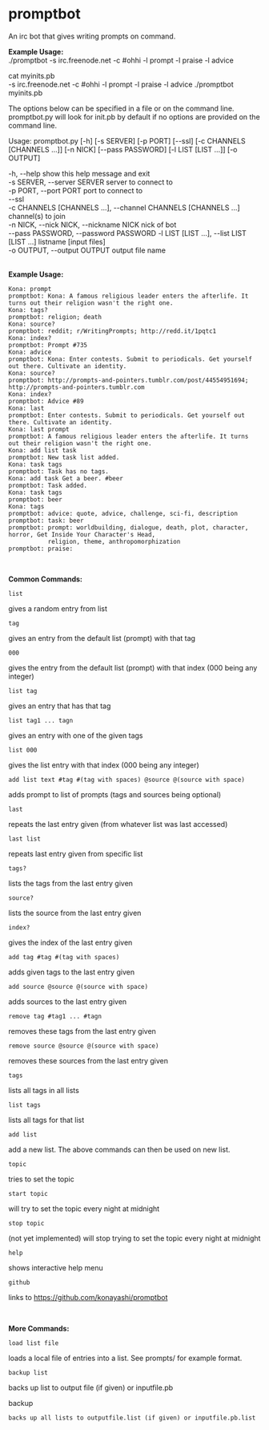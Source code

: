 <b>promptbot</b>
=========

An irc bot that gives writing prompts on command.

<b>Example Usage:</b> <br>
./promptbot -s irc.freenode.net -c #ohhi -l prompt -l praise -l advice<br>

cat myinits.pb<br>
	-s irc.freenode.net -c #ohhi -l prompt -l praise -l advice
./promptbot myinits.pb

The options below can be specified in a file or on the command line. promptbot.py will look for init.pb by default if no options are provided on the command line.
<br>

Usage: promptbot.py [-h] [-s SERVER] [-p PORT] [--ssl]
                       [-c CHANNELS [CHANNELS ...]] [-n NICK]
                       [--pass PASSWORD] [-l LIST [LIST ...]] [-o OUTPUT]

  -h, --help            show this help message and exit<br>
  -s SERVER, --server SERVER
                        server to connect to <br>
  -p PORT, --port PORT  port to connect to <br>
  --ssl <br>
  -c CHANNELS [CHANNELS ...], --channel CHANNELS [CHANNELS ...]
                        channel(s) to join <br>
  -n NICK, --nick NICK, --nickname NICK
                        nick of bot <br>
  --pass PASSWORD, --password PASSWORD
  -l LIST [LIST ...], --list LIST [LIST ...]
                        listname [input files] <br>
  -o OUTPUT, --output OUTPUT
                        output file name <br>
<br>

<b>Example Usage:</b>

	Kona: prompt
	promptbot: Kona: A famous religious leader enters the afterlife. It turns out their religion wasn't the right one.
	Kona: tags?
	promptbot: religion; death
	Kona: source?
	promptbot: reddit; r/WritingPrompts; http://redd.it/1pqtc1
	Kona: index?
	promptbot: Prompt #735
	Kona: advice
	promptbot: Kona: Enter contests. Submit to periodicals. Get yourself out there. Cultivate an identity.
	Kona: source?
	promptbot: http://prompts-and-pointers.tumblr.com/post/44554951694; http://prompts-and-pointers.tumblr.com
	Kona: index?
	promptbot: Advice #89
	Kona: last
	promptbot: Enter contests. Submit to periodicals. Get yourself out there. Cultivate an identity.
	Kona: last prompt
	promptbot: A famous religious leader enters the afterlife. It turns out their religion wasn't the right one.
	Kona: add list task
	promptbot: New task list added.
	Kona: task tags
	promptbot: Task has no tags.
	Kona: add task Get a beer. #beer
	promptbot: Task added.
	Kona: task tags
	promptbot: beer
	Kona: tags
	promptbot: advice: quote, advice, challenge, sci-fi, description
	promptbot: task: beer
	promptbot: prompt: worldbuilding, dialogue, death, plot, character, horror, Get Inside Your Character's Head,
	           religion, theme, anthropomorphization
	promptbot: praise:

<br>

<b>Common Commands:</b>

	list
gives a random entry from list

	tag
gives an entry from the default list (prompt) with that tag

	000
gives the entry from the default list (prompt) with that index (000 being any integer)
	
	list tag
gives an entry that has that tag
	
	list tag1 ... tagn
gives an entry with one of the given tags
	
	list 000
gives the list entry with that index (000 being any integer)
	
	add list text #tag #(tag with spaces) @source @(source with space)
adds prompt to list of prompts (tags and sources being optional)
	
	last
repeats the last entry given (from whatever list was last accessed)
	
	last list
repeats last entry given from specific list
	
	tags?
lists the tags from the last entry given
	
	source?
lists the source from the last entry given
	
	index?
gives the index of the last entry given
	
	add tag	#tag #(tag with spaces)
adds given tags to the last entry given
	
	add source @source @(source with space)
adds sources to the last entry given
	
	remove tag #tag1 ... #tagn
removes these tags from the last entry given
	
	remove source @source @(source with space)
removes these sources from the last entry given
	
	tags
lists all tags in all lists
	
	list tags
lists all tags for that list
	
	add list
add a new list. The above commands can then be used on new list.
	
	topic
tries to set the topic
	
	start topic
will try to set the topic every night at midnight
	
	stop topic
(not yet implemented) will stop trying to set the topic every night at midnight
	
	help
shows interactive help menu
	
	github
links to https://github.com/konayashi/promptbot
	
<br>	


<b>More Commands:</b>

	load list file

loads a local file of entries into a list. See prompts/ for example format.

	backup list

backs up list to output file (if given) or inputfile.pb

backup

	backs up all lists to outputfile.list (if given) or inputfile.pb.list

